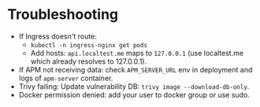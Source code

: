 # Troubleshooting

- If Ingress doesn't route:
  - `kubectl -n ingress-nginx get pods`
  - Add hosts: `api.localtest.me` maps to `127.0.0.1` (use localtest.me which already resolves to 127.0.0.1).
- If APM not receiving data: check `APM_SERVER_URL` env in deployment and logs of `apm-server` container.
- Trivy failing: Update vulnerability DB: `trivy image --download-db-only`.
- Docker permission denied: add your user to docker group or use sudo.
